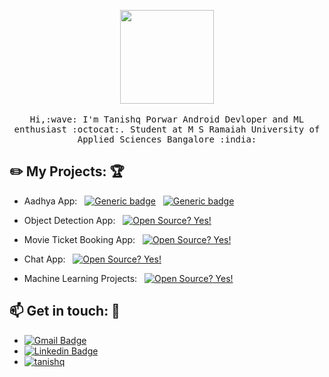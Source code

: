 <p align="center">
  <img src="https://media.giphy.com/media/3BZUV3YDMMScRydQDH/giphy.gif" width="150px">
  <br><br>
  <samp>
    Hi,:wave: I'm Tanishq Porwar Android Devloper and ML enthusiast :octocat:. Student at M S Ramaiah University of Applied Sciences Bangalore :india:
  </samp>
</p>

## :pencil2: My Projects: :trophy:       

- Aadhya App: &nbsp; [![Generic badge](https://img.shields.io/badge/Google%20Play-Get-brightgreen.svg)](https://play.google.com/store/apps/details?id=io.github.cynergy.dwimay_app&hl=en) &nbsp; [![Generic badge](https://img.shields.io/badge/App%20Store-Get-brightgreen.svg)](https://apps.apple.com/in/app/aadhya/id1500103678)

- Object Detection App: &nbsp; [![Open Source? Yes!](https://badgen.net/badge/Open%20Source%20%3F/Yes%21/blue?icon=github)](https://github.com/TanishqPorwar/flutter_object_detection)

- Movie Ticket Booking App: &nbsp; [![Open Source? Yes!](https://badgen.net/badge/Open%20Source%20%3F/Yes%21/blue?icon=github)](https://github.com/TanishqPorwar/the_cinema)

- Chat App: &nbsp; [![Open Source? Yes!](https://badgen.net/badge/Open%20Source%20%3F/Yes%21/blue?icon=github)](https://github.com/TanishqPorwar/chat_app)

- Machine Learning Projects: &nbsp;  [![Open Source? Yes!](https://badgen.net/badge/Open%20Source%20%3F/Yes%21/blue?icon=github)](https://github.com/TanishqPorwar/Machine_Learning)


## :mailbox: Get in touch: 💬
- [![Gmail Badge](https://img.shields.io/badge/-tanishqporwar22@gmail.com-c14438?style=flat-square&logo=Gmail&logoColor=white)](mailto:tanishqporwar22@gmail.com)
- [![Linkedin Badge](https://img.shields.io/badge/-tanishqporwar-blue?style=flat-square&logo=Linkedin&logoColor=white)](https://www.linkedin.com/in/tanishq-porwar-52744b191/)
- [![tanishq](https://img.shields.io/badge/Website-Tanishq)](https://www.google.com)

<!--
**TanishqPorwar/TanishqPorwar** is a ✨ _special_ ✨ repository because its `README.md` (this file) appears on your GitHub profile.

Here are some ideas to get you started:

- 🔭 I’m currently working on ...
- 🌱 I’m currently learning ...
- 👯 I’m looking to collaborate on ...
- 🤔 I’m looking for help with ...
- 💬 Ask me about ...
- 📫 How to reach me: ...
- 😄 Pronouns: ...
- ⚡ Fun fact: ...
-->
